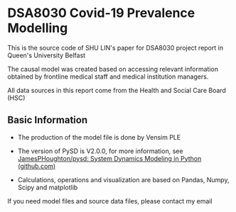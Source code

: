 # DSA8030 Covid-19 Prevalence Modelling
This is the source code of SHU LIN's paper for DSA8030 project report in Queen's University Belfast

The causal model was created based on accessing relevant information obtained by frontline medical staff and medical institution managers. 

All data sources in this report come from the Health and Social Care Board (HSC)

## Basic Information

- The production of the model file is done by Vensim PLE

- The version of PySD is V2.0.0, for more information, see [JamesPHoughton/pysd: System Dynamics Modeling in Python (github.com)](https://github.com/JamesPHoughton/pysd)

- Calculations, operations and visualization are based on Pandas, Numpy, Scipy and matplotlib

If you need model files and source data files, please contact my email
